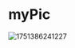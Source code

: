 # myPic

![1751386241227](https://github.com/user-attachments/assets/bbd4c99b-3a2a-4eef-89a7-66a06adb18ad)
